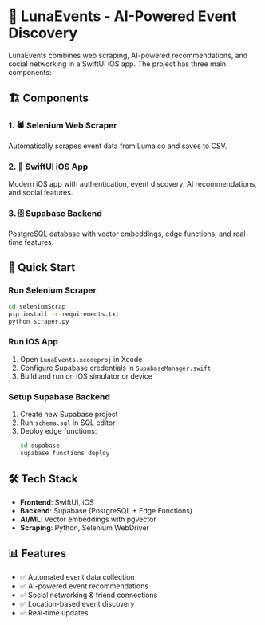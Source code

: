 # 🌙 LunaEvents - AI-Powered Event Discovery

LunaEvents combines web scraping, AI-powered recommendations, and social networking in a SwiftUI iOS app. The project has three main components:

## 🏗️ Components

### 1. 🕷️ Selenium Web Scraper

Automatically scrapes event data from Luma.co and saves to CSV.

### 2. 📱 SwiftUI iOS App

Modern iOS app with authentication, event discovery, AI recommendations, and social features.

### 3. 🗄️ Supabase Backend

PostgreSQL database with vector embeddings, edge functions, and real-time features.

## 🚀 Quick Start

### Run Selenium Scraper

```bash
cd seleniumScrap
pip install -r requirements.txt
python scraper.py
```

### Run iOS App

1. Open `LunaEvents.xcodeproj` in Xcode
2. Configure Supabase credentials in `SupabaseManager.swift`
3. Build and run on iOS simulator or device

### Setup Supabase Backend

1. Create new Supabase project
2. Run `schema.sql` in SQL editor
3. Deploy edge functions:
   ```bash
   cd supabase
   supabase functions deploy
   ```

## 🛠️ Tech Stack

- **Frontend**: SwiftUI, iOS
- **Backend**: Supabase (PostgreSQL + Edge Functions)
- **AI/ML**: Vector embeddings with pgvector
- **Scraping**: Python, Selenium WebDriver

## 📊 Features

- ✅ Automated event data collection
- ✅ AI-powered event recommendations
- ✅ Social networking & friend connections
- ✅ Location-based event discovery
- ✅ Real-time updates
